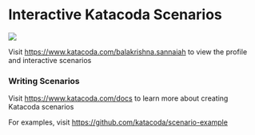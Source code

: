# Interactive Katacoda Scenarios

[![](http://shields.katacoda.com/katacoda/balakrishna.sannaiah/count.svg)](https://www.katacoda.com/balakrishna.sannaiah "Get your profile on Katacoda.com")

Visit https://www.katacoda.com/balakrishna.sannaiah to view the profile and interactive scenarios

### Writing Scenarios
Visit https://www.katacoda.com/docs to learn more about creating Katacoda scenarios

For examples, visit https://github.com/katacoda/scenario-example
